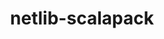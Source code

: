 ---
title: "netlib-scalapack"
layout: cache
categories: [package, v0.18.1]
meta: {"versions": ["2.2.0"], "compilers": ["gcc@=7.3.1", "gcc@=7.5.0", "gcc@=8.4.0"], "oss": ["amzn2", "ubuntu18.04"], "platforms": ["linux"], "targets": ["aarch64", "graviton2", "x86_64", "x86_64_v3", "x86_64_v4"], "stacks": ["aws-ahug", "aws-ahug-aarch64", "aws-isc", "aws-isc-aarch64", "e4s", "root", "tutorial"], "num_specs": 14, "num_specs_by_stack": {"root": 14, "aws-ahug": 2, "tutorial": 4, "aws-ahug-aarch64": 2, "e4s": 2, "aws-isc": 2, "aws-isc-aarch64": 2}}
spec_details: [{"hash": "jxjebuziajmwk6bhhasiuiyd74422ale", "compiler": "gcc@=7.3.1", "versions": ["2.2.0"], "os": "amzn2", "platform": "linux", "target": "x86_64_v4", "variants": ["build_type=Release", "~ipo", "patches=072b006,1c9ce5f", "~pic", "+shared"], "stacks": ["root", "aws-ahug"], "size": "-", "tarball": "https://binaries.spack.io/releases/v0.18.1/build_cache/linux-amzn2-x86_64_v4/gcc-7.3.1/netlib-scalapack-2.2.0/linux-amzn2-x86_64_v4-gcc-7.3.1-netlib-scalapack-2.2.0-jxjebuziajmwk6bhhasiuiyd74422ale.spack"}, {"hash": "xvnpt263jxfm4va57qc47zh2c42nojwb", "compiler": "gcc@=8.4.0", "versions": ["2.2.0"], "os": "ubuntu18.04", "platform": "linux", "target": "x86_64", "variants": ["build_type=Release", "~ipo", "patches=072b006,1c9ce5f", "~pic", "+shared"], "stacks": ["root", "tutorial"], "size": "-", "tarball": "https://binaries.spack.io/releases/v0.18.1/build_cache/linux-ubuntu18.04-x86_64/gcc-8.4.0/netlib-scalapack-2.2.0/linux-ubuntu18.04-x86_64-gcc-8.4.0-netlib-scalapack-2.2.0-xvnpt263jxfm4va57qc47zh2c42nojwb.spack"}, {"hash": "67ihth5tgxydnzq4baiy7cnykouqxw4g", "compiler": "gcc@=7.3.1", "versions": ["2.2.0"], "os": "amzn2", "platform": "linux", "target": "graviton2", "variants": ["build_type=Release", "~ipo", "patches=072b006,1c9ce5f", "~pic", "+shared"], "stacks": ["aws-ahug-aarch64", "root"], "size": "-", "tarball": "https://binaries.spack.io/releases/v0.18.1/build_cache/linux-amzn2-graviton2/gcc-7.3.1/netlib-scalapack-2.2.0/linux-amzn2-graviton2-gcc-7.3.1-netlib-scalapack-2.2.0-67ihth5tgxydnzq4baiy7cnykouqxw4g.spack"}, {"hash": "ox2b7ee6nr5ahou22ukvdqd2p3g5kgly", "compiler": "gcc@=7.5.0", "versions": ["2.2.0"], "os": "ubuntu18.04", "platform": "linux", "target": "x86_64", "variants": ["build_type=Release", "~ipo", "patches=072b006,1c9ce5f", "~pic", "+shared"], "stacks": ["e4s", "root"], "size": "-", "tarball": "https://binaries.spack.io/releases/v0.18.1/build_cache/linux-ubuntu18.04-x86_64/gcc-7.5.0/netlib-scalapack-2.2.0/linux-ubuntu18.04-x86_64-gcc-7.5.0-netlib-scalapack-2.2.0-ox2b7ee6nr5ahou22ukvdqd2p3g5kgly.spack"}, {"hash": "hhc54nqvghbdtm2ia3zfuknc6vbgsb5g", "compiler": "gcc@=7.3.1", "versions": ["2.2.0"], "os": "amzn2", "platform": "linux", "target": "aarch64", "variants": ["build_type=Release", "~ipo", "patches=072b006,1c9ce5f", "~pic", "+shared"], "stacks": ["aws-ahug-aarch64", "root"], "size": "-", "tarball": "https://binaries.spack.io/releases/v0.18.1/build_cache/linux-amzn2-aarch64/gcc-7.3.1/netlib-scalapack-2.2.0/linux-amzn2-aarch64-gcc-7.3.1-netlib-scalapack-2.2.0-hhc54nqvghbdtm2ia3zfuknc6vbgsb5g.spack"}, {"hash": "3vybmk3ahvv33twauqsiyx2gk4packek", "compiler": "gcc@=7.3.1", "versions": ["2.2.0"], "os": "amzn2", "platform": "linux", "target": "x86_64_v4", "variants": ["build_type=Release", "~ipo", "patches=072b006,1c9ce5f", "~pic", "+shared"], "stacks": ["aws-isc", "root"], "size": "-", "tarball": "https://binaries.spack.io/releases/v0.18.1/build_cache/linux-amzn2-x86_64_v4/gcc-7.3.1/netlib-scalapack-2.2.0/linux-amzn2-x86_64_v4-gcc-7.3.1-netlib-scalapack-2.2.0-3vybmk3ahvv33twauqsiyx2gk4packek.spack"}, {"hash": "xdqxlylfjc4m5wdyrmcesl2meygdhlni", "compiler": "gcc@=7.3.1", "versions": ["2.2.0"], "os": "amzn2", "platform": "linux", "target": "x86_64_v3", "variants": ["build_type=Release", "~ipo", "patches=072b006,1c9ce5f", "~pic", "+shared"], "stacks": ["root", "aws-ahug"], "size": "-", "tarball": "https://binaries.spack.io/releases/v0.18.1/build_cache/linux-amzn2-x86_64_v3/gcc-7.3.1/netlib-scalapack-2.2.0/linux-amzn2-x86_64_v3-gcc-7.3.1-netlib-scalapack-2.2.0-xdqxlylfjc4m5wdyrmcesl2meygdhlni.spack"}, {"hash": "sekj6e5brmwbeprlcockttzkug6r5m7r", "compiler": "gcc@=7.3.1", "versions": ["2.2.0"], "os": "amzn2", "platform": "linux", "target": "aarch64", "variants": ["build_type=Release", "~ipo", "patches=072b006,1c9ce5f", "~pic", "+shared"], "stacks": ["root", "aws-isc-aarch64"], "size": "-", "tarball": "https://binaries.spack.io/releases/v0.18.1/build_cache/linux-amzn2-aarch64/gcc-7.3.1/netlib-scalapack-2.2.0/linux-amzn2-aarch64-gcc-7.3.1-netlib-scalapack-2.2.0-sekj6e5brmwbeprlcockttzkug6r5m7r.spack"}, {"hash": "2gj6rxzv5nxiqmtwoww6bw6oe7z5fixj", "compiler": "gcc@=7.3.1", "versions": ["2.2.0"], "os": "amzn2", "platform": "linux", "target": "graviton2", "variants": ["build_type=Release", "~ipo", "patches=072b006,1c9ce5f", "~pic", "+shared"], "stacks": ["root", "aws-isc-aarch64"], "size": "-", "tarball": "https://binaries.spack.io/releases/v0.18.1/build_cache/linux-amzn2-graviton2/gcc-7.3.1/netlib-scalapack-2.2.0/linux-amzn2-graviton2-gcc-7.3.1-netlib-scalapack-2.2.0-2gj6rxzv5nxiqmtwoww6bw6oe7z5fixj.spack"}, {"hash": "4ttlcod2uzjnzcghvdwwazsznslvhusj", "compiler": "gcc@=7.3.1", "versions": ["2.2.0"], "os": "amzn2", "platform": "linux", "target": "x86_64_v3", "variants": ["build_type=Release", "~ipo", "patches=072b006,1c9ce5f", "~pic", "+shared"], "stacks": ["aws-isc", "root"], "size": "-", "tarball": "https://binaries.spack.io/releases/v0.18.1/build_cache/linux-amzn2-x86_64_v3/gcc-7.3.1/netlib-scalapack-2.2.0/linux-amzn2-x86_64_v3-gcc-7.3.1-netlib-scalapack-2.2.0-4ttlcod2uzjnzcghvdwwazsznslvhusj.spack"}, {"hash": "4uihtix46pwi4evowpsyxgceqh2ii34a", "compiler": "gcc@=8.4.0", "versions": ["2.2.0"], "os": "ubuntu18.04", "platform": "linux", "target": "x86_64", "variants": ["build_type=Release", "~ipo", "patches=072b006,1c9ce5f", "~pic", "+shared"], "stacks": ["root", "tutorial"], "size": "-", "tarball": "https://binaries.spack.io/releases/v0.18.1/build_cache/linux-ubuntu18.04-x86_64/gcc-8.4.0/netlib-scalapack-2.2.0/linux-ubuntu18.04-x86_64-gcc-8.4.0-netlib-scalapack-2.2.0-4uihtix46pwi4evowpsyxgceqh2ii34a.spack"}, {"hash": "innvhseq4xffjwldyo7tf5drza7kct7s", "compiler": "gcc@=7.5.0", "versions": ["2.2.0"], "os": "ubuntu18.04", "platform": "linux", "target": "x86_64", "variants": ["build_type=Release", "~ipo", "patches=072b006,1c9ce5f", "~pic", "+shared"], "stacks": ["e4s", "root"], "size": "-", "tarball": "https://binaries.spack.io/releases/v0.18.1/build_cache/linux-ubuntu18.04-x86_64/gcc-7.5.0/netlib-scalapack-2.2.0/linux-ubuntu18.04-x86_64-gcc-7.5.0-netlib-scalapack-2.2.0-innvhseq4xffjwldyo7tf5drza7kct7s.spack"}, {"hash": "2wlv7e44vqrv256vopezruwzggkdfsse", "compiler": "gcc@=8.4.0", "versions": ["2.2.0"], "os": "ubuntu18.04", "platform": "linux", "target": "x86_64", "variants": ["build_type=Release", "~ipo", "patches=072b006,1c9ce5f", "~pic", "+shared"], "stacks": ["root", "tutorial"], "size": "-", "tarball": "https://binaries.spack.io/releases/v0.18.1/build_cache/linux-ubuntu18.04-x86_64/gcc-8.4.0/netlib-scalapack-2.2.0/linux-ubuntu18.04-x86_64-gcc-8.4.0-netlib-scalapack-2.2.0-2wlv7e44vqrv256vopezruwzggkdfsse.spack"}, {"hash": "yxm6ejysrzk5jt4bykddls4xotkmtxze", "compiler": "gcc@=8.4.0", "versions": ["2.2.0"], "os": "ubuntu18.04", "platform": "linux", "target": "x86_64", "variants": ["build_type=Release", "~ipo", "patches=072b006,1c9ce5f", "~pic", "+shared"], "stacks": ["root", "tutorial"], "size": "-", "tarball": "https://binaries.spack.io/releases/v0.18.1/build_cache/linux-ubuntu18.04-x86_64/gcc-8.4.0/netlib-scalapack-2.2.0/linux-ubuntu18.04-x86_64-gcc-8.4.0-netlib-scalapack-2.2.0-yxm6ejysrzk5jt4bykddls4xotkmtxze.spack"}]
---